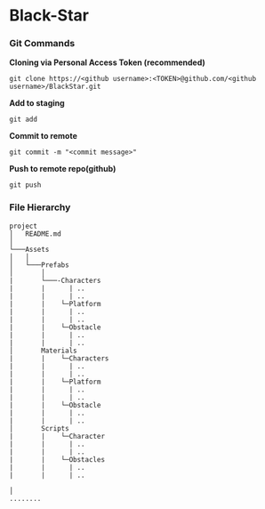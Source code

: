 # Black-Star
<h3>Git Commands</h3>

<b>Cloning via Personal Access Token (recommended)</b>
```
git clone https://<github username>:<TOKEN>@github.com/<github username>/BlackStar.git
```
  
<b>Add to staging</b>
```
git add 
```

<b>Commit to remote</b>
```
git commit -m "<commit message>"
```
<b>Push to remote repo(github)</b>
```
git push
```

<h3>File Hierarchy</h3>
  
```
project
│   README.md    
│
└───Assets
│   │
│   └───Prefabs
│       │   
|       └───-Characters
|       |      | ..
|       |      | ..
|       |    └─Platform
|       |      | ..
|       |      | ..
|       |    └─Obstacle
|       |      | ..
|       |      | ..
│       Materials
|       |    └─Characters
|       |      | ..
|       |      | ..
|       |    └─Platform
|       |      | ..
|       |      | ..
|       |    └─Obstacle
|       |      | ..
|       |      | ..
│       Scripts
|       |    └─Character
|       |      | ..
|       |      | ..
|       |    └─Obstacles
|       |      | ..
|       |      | ..

│ 
........
```
